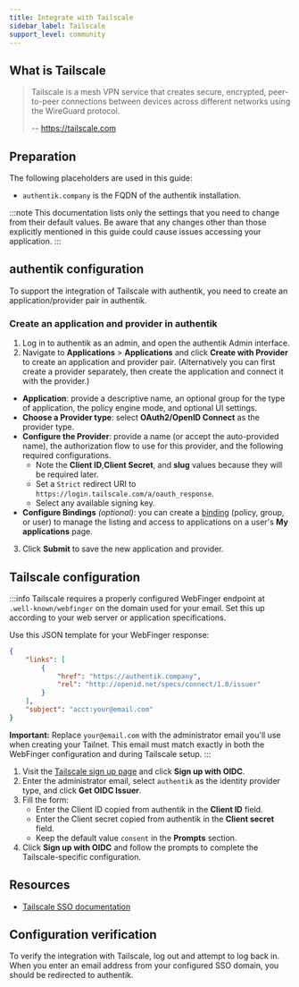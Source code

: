 ```yaml
---
title: Integrate with Tailscale
sidebar_label: Tailscale
support_level: community
---
```


## What is Tailscale

> Tailscale is a mesh VPN service that creates secure, encrypted, peer-to-peer connections between devices across different networks using the WireGuard protocol.
>
> -- https://tailscale.com

## Preparation

The following placeholders are used in this guide:

- `authentik.company` is the FQDN of the authentik installation.

:::note
This documentation lists only the settings that you need to change from their default values. Be aware that any changes other than those explicitly mentioned in this guide could cause issues accessing your application.
:::

## authentik configuration

To support the integration of Tailscale with authentik, you need to create an application/provider pair in authentik.

### Create an application and provider in authentik

1. Log in to authentik as an admin, and open the authentik Admin interface.
2. Navigate to **Applications** > **Applications** and click **Create with Provider** to create an application and provider pair. (Alternatively you can first create a provider separately, then create the application and connect it with the provider.)

- **Application**: provide a descriptive name, an optional group for the type of application, the policy engine mode, and optional UI settings.
- **Choose a Provider type**: select **OAuth2/OpenID Connect** as the provider type.
- **Configure the Provider**: provide a name (or accept the auto-provided name), the authorization flow to use for this provider, and the following required configurations.
    - Note the **Client ID**,**Client Secret**, and **slug** values because they will be required later.
    - Set a `Strict` redirect URI to `https://login.tailscale.com/a/oauth_response`.
    - Select any available signing key.
- **Configure Bindings** _(optional)_: you can create a [binding](/docs/add-secure-apps/flows-stages/bindings/) (policy, group, or user) to manage the listing and access to applications on a user's **My applications** page.

3. Click **Submit** to save the new application and provider.

## Tailscale configuration

:::info
Tailscale requires a properly configured WebFinger endpoint at `.well-known/webfinger` on the domain used for your email. Set this up according to your web server or application specifications.

Use this JSON template for your WebFinger response:

```json
{
    "links": [
        {
            "href": "https://authentik.company",
            "rel": "http://openid.net/specs/connect/1.0/issuer"
        }
    ],
    "subject": "acct:your@email.com"
}
```

**Important:** Replace `your@email.com` with the administrator email you'll use when creating your Tailnet. This email must match exactly in both the WebFinger configuration and during Tailscale setup.
:::

1. Visit the [Tailscale sign up page](https://login.tailscale.com/start) and click **Sign up with OIDC**.
2. Enter the administrator email, select `authentik` as the identity provider type, and click **Get OIDC Issuer**.
3. Fill the form:
    - Enter the Client ID copied from authentik in the **Client ID** field.
    - Enter the Client secret copied from authentik in the **Client secret** field.
    - Keep the default value `consent` in the **Prompts** section.
4. Click **Sign up with OIDC** and follow the prompts to complete the Tailscale-specific configuration.

## Resources

- [Tailscale SSO documentation](https://tailscale.com/kb/1240/sso-custom-oidc)

## Configuration verification

To verify the integration with Tailscale, log out and attempt to log back in. When you enter an email address from your configured SSO domain, you should be redirected to authentik.
